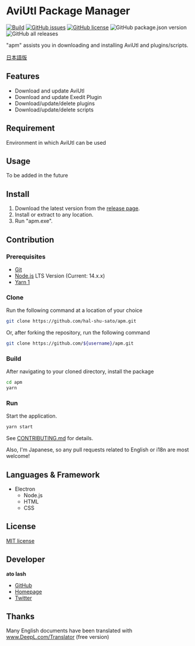 # AviUtl Package Manager

[![Build](https://github.com/hal-shu-sato/apm/actions/workflows/build.yml/badge.svg)](https://github.com/hal-shu-sato/apm/actions/workflows/build.yml)
[![GitHub issues](https://img.shields.io/github/issues/hal-shu-sato/apm)](https://github.com/hal-shu-sato/apm/issues)
[![GitHub license](https://img.shields.io/github/license/hal-shu-sato/apm)](https://github.com/hal-shu-sato/apm/blob/main/LICENSE)
![GitHub package.json version](https://img.shields.io/github/package-json/v/hal-shu-sato/apm)
![GitHub all releases](https://img.shields.io/github/downloads/hal-shu-sato/apm/total)

"apm" assists you in downloading and installing AviUtl and plugins/scripts.

[日本語版](./README.md)

<!-- ## Description -->

## Features

- Download and update AviUtl
- Download and update Exedit Plugin
- Download/update/delete plugins
- Download/update/delete scripts

## Requirement

Environment in which AviUtl can be used

## Usage

To be added in the future

## Install

1. Download the latest version from the [release page](https://github.com/hal-shu-sato/apm/releases).
2. Install or extract to any location.
3. Run "apm.exe".

## Contribution

### Prerequisites

- [Git](https://git-scm.com/)
- [Node.js](https://nodejs.org/) LTS Version (Current: 14.x.x)
- [Yarn 1](https://classic.yarnpkg.com/)

### Clone

Run the following command at a location of your choice

```bash
git clone https://github.com/hal-shu-sato/apm.git
```

Or, after forking the repository, run the following command

```bash
git clone https://github.com/${username}/apm.git
```

### Build

After navigating to your cloned directory, install the package

```bash
cd apm
yarn
```

### Run

Start the application.

```bash
yarn start
```

See [CONTRIBUTING.md](./CONTRIBUTING.md) for details.

Also, I'm Japanese, so any pull requests related to English or i18n are most welcome!

## Languages & Framework

- Electron
  - Node.js
  - HTML
  - CSS

## License

[MIT license](./LICENSE)

## Developer

**ato lash**

- [GitHub](https://github.com/hal-shu-sato)
- [Homepage](http://halshusato.starfree.jp/)
- [Twitter](https://twitter.com/hal_shu_sato)

## Thanks

Many English documents have been translated with www.DeepL.com/Translator (free version)
